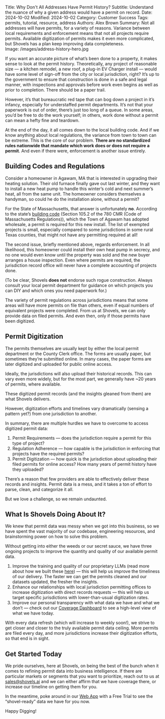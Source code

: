 Title: Why Don't All Addresses Have Permit History?
Subtitle: Understand the nuance of why a given address would have a permit on record.
Date: 2024-10-02
Modified: 2024-10-02
Category: Customer Success
Tags: permits, tutorial, resource, address
Authors: Alex Brown
Summary: Not all addresses will have permits, for a variety of reasons. Variance between local requirements and enforcement means that not all projects require permits. Available digitization of permits makes it even more complicated, but Shovels has a plan keep improving data completeness.  
Image: /images/address-history-hero.jpg


If you want an accurate picture of what’s been done to a property, it makes sense to look at the permit history. Theoretically, any project of reasonable size — a kitchen remodel, a new roof, a plug-in EV Charger install — would have some level of sign-off from the city or local jurisdiction, right? It’s up to the government to ensure that construction is done in a safe and legal manner, with inspections and approvals before work even begins as well as prior to completion. There should be a paper trail.

However, it’s that bureaucratic red tape that can bog down a project in it’s infancy, especially for understaffed permit departments. It’s not that your paperwork is out of order, there’s just too long of a queue. In some areas, you’d be free to do the work yourself; in others, work done without a permit can mean a hefty fine and teardown. 

At the end of the day, it all comes down to the local building code. And if we know anything about local regulations, the variance from town to town can be extreme. This is the core of our problem. **There are no standardized rules nationwide that mandate which work does or does not require a permit**. And even if there were, enforcement is another issue entirely. 

## Building Codes and Regulations

Consider a homeowner in Agawam, MA that is interested in upgrading their heating solution. Their old furnace finally gave out last winter, and they want to install a new heat pump to handle this winter’s cold and next summer’s heat, all from the same unit. The homeowner considers themselves a handyman, so could he do the installation alone, without a permit? 

For the State of Massachusetts, that answer is unfortunately **no**. According to the state’s [building code](https://www.mass.gov/doc/780-cmr-ninth-edition-base-code-chapter-1-scope-and-administration-amendments/download) (Section 105.2 of the 780 CMR (Code of Massachusetts Regulations)), which the Town of Agawam has adopted wholesale, a permit is required for this new install. The list of exempted projects is small, especially compared to some jurisdictions in some rural Texas counties, that might not have any permitting required at all!

The second issue, briefly mentioned above, regards enforcement. In all likelihood, this homeowner could install their own heat pump in secrecy, and no one would even know until the property was sold and the new buyer arranges a house inspection. Even where permits are required, the jurisdiction record office will never have a complete accounting of projects done. 

(To be clear, Shovels **does not** endorse such rogue construction. Always consult your local permit department for guidance on which projects you can DIY and which ones you need paperwork for.)

The variety of permit regulations across jurisdictions means that some areas will have more permits on file than others, even if equal numbers of equivalent projects were completed. From us at Shovels, we can only provide data on filed permits. And even then, only if those permits have been digitized. 

## Permit Digitization

The permits themselves are usually kept by either the local permit department or the County Clerk office. The forms are usually paper, but sometimes they’re submitted online. In many cases, the paper forms are later digitized and uploaded for public online access. 

Ideally, the jurisdictions will also upload their historical records. This can vary even more widely, but for the most part, we generally have ~20 years of permits, where available. 

These digitized permit records (and the insights gleaned from them) are what Shovels delivers.

However, digitization efforts and timelines vary dramatically (sensing a pattern yet?) from one jurisdiction to another. 

In summary, there are multiple hurdles we have to overcome to access digitized permit data:

1. Permit Requirements — does the jurisdiction require a permit for this type of project?
2. Regulation Adherence — how capable is the jurisdiction in enforcing that projects have the required permits?
3. Permit Digitization — how quick is the jurisdiction about uploading their filed permits for online access? How many years of permit history have they uploaded?

There’s a reason that few providers are able to effectively deliver these records and insights. Permit data is a mess, and it takes a ton of effort to parse, clean, and categorize it all. 

But we love a challenge, so we remain undaunted. 

## What Is Shovels Doing About It?

We knew that permit data was messy when we got into this business, so we have spent the vast majority of our codebase, engineering resources, and brainstorming power on how to solve this problem. 

Without getting into either the weeds or our secret sauce, we have three ongoing projects to improve the quantity and quality of our available permit data. 

1. Improve the training and quality of our proprietary LLMs (read more about how we built these [here](https://www.shovels.ai/blog/unlocking-shovelss-potential-with-prolific/)) — this will help us improve the timeliness of our delivery. The faster we can get the permits cleaned and our datasets updated, the fresher the insights. 
2. Enhance our relationships with local jurisdiction permitting offices to increase digitization with direct records requests — this will help us target specific jurisdictions with lower-than-usual digitization rates. 
3. Improve our personal transparency with what data we have and what we don’t — check out our [Coverage Dashboard](https://shovels.metabaseapp.com/public/dashboard/0573503d-88ac-4ba4-a723-346b55de482b?tab=36-summary&state=&city=&county_or_jurisdiction=&zip_code=&date_filter=) to see a high-level view of what we have today. 

With every data refresh (which will increase to weekly soon!), we strive to get closer and closer to the truly available permit data ceiling. More permits are filed every day, and more jurisdictions increase their digitization efforts, so that end is in sight. 

## Get Started Today

We pride ourselves, here at Shovels, on being the best of the bunch when it comes to refining permit data into business intelligence. If there are particular markets or segments that you want to prioritize, reach out to us at [sales@shovels.ai](mailto:sales@shovels.ai) and we can either affirm that we have coverage there, or increase our timeline on getting them for you. 

In the meantime, poke around in our [Web App](https://beta.shovels.ai) with a Free Trial to see the “shovel-ready” data we have for you now. 

Happy Digging!